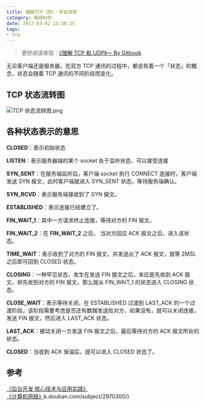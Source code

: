 ```yaml
---
title: 理解TCP（四）：状态流转
category: 搬砖码农
date: 2017-03-02 15:59:25
tags: 
- tcp
---
```


> 更好阅读体验：[《理解 TCP 和 UDP》— By Gitbook](https://jerryc8080.gitbooks.io/understand-tcp-and-udp/)    

无论客户端还是服务器，在双方 TCP 通讯的过程中，都会有着一个「状态」的概念，状态会随着 TCP 通讯的不同阶段而变化。

## TCP 状态流转图
![TCP 状态流转图.png](https://bluesun-1252625244.cos.ap-guangzhou.myqcloud.com/post/understand-tcp-udp/DB900F916ECD267746706FEA8DF682CD.png)

## 各种状态表示的意思

**CLOSED**：表示初始状态

**LISTEN**：表示服务器端的某个 socket 处于监听状态，可以接受连接

**SYN_SENT**：在服务端监听后，客户端 socket 执行 CONNECT 连接时，客户端发送 SYN 报文，此时客户端就进入 SYN_SENT 状态，等待服务端确认。

**SYN_RCVD**：表示服务端接收到了 SYN 报文。

**ESTABLISHED**：表示连接已经建立了。

**FIN_WAIT_1**：其中一方请求终止连接，等待对方的 FIN 报文。

**FIN_WAIT_2**：在 **FIN_WAIT_2** 之后， 当对方回应 ACK 报文之后，进入该状态。

**TIME_WAIT**：表示收到了对方的 FIN 报文，并发送出了 ACK 报文，就等 2MSL 之后即可回到 CLOSED 状态。

**CLOSING**：一种罕见状态，发生在发送 FIN 报文之后，本应是先收到 ACK 报文，却先收到对方的 FIN 报文，那么就从 FIN_WAIT_1 的状态进入 CLOSING 状态。

**CLOSE_WAIT**：表示等待关闭，在 ESTABLISHED 过渡到 LAST_ACK 的一个过渡阶段，该阶段需要考虑是否还有数据发送给对方，如果没有，就可以关闭连接，发送 FIN 报文，然后进入 LAST_ACK 状态。

**LAST_ACK**：被动关闭一方发送 FIN 报文之后，最后等待对方的 ACK 报文所处的状态。

**CLOSED**：当收到 ACK 保温后，就可以进入 CLOSED 状态了。

## 参考
[《后台开发 核心技术与应用实践》](https://book.douban.com/subject/26850616/)    
[《计算机网络》](https://book.douban.com/subject/2970300/)k.douban.com/subject/2970300/)